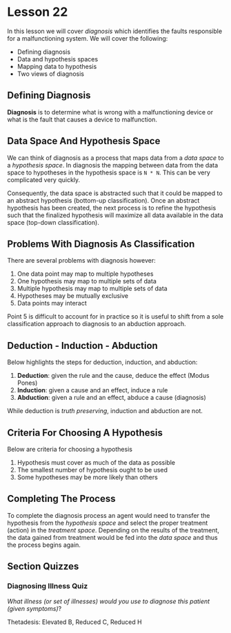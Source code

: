 # Lesson 22

In this lesson we will cover _diagnosis_ which identifies the faults responsible for a malfunctioning system. We will cover the following:

- Defining diagnosis
- Data and hypothesis spaces
- Mapping data to hypothesis
- Two views of diagnosis

## Defining Diagnosis

**Diagnosis** is to determine what is wrong with a malfunctioning device or what is the fault that causes a device to malfunction.

## Data Space And Hypothesis Space

We can think of diagnosis as a process that maps data from a _data space_ to a _hypothesis space_. In diagnosis the mapping between data from the data space to hypotheses in the hypothesis space is `N * N`. This can be very complicated very quickly.

Consequently, the data space is abstracted such that it could be mapped to an abstract hypothesis (bottom-up classification). Once an abstract hypothesis has been created, the next process is to refine the hypothesis such that the finalized hypothesis will maximize all data available in the data space (top-down classification).

## Problems With Diagnosis As Classification

There are several problems with diagnosis however:

1. One data point may map to multiple hypotheses
2. One hypothesis may map to multiple sets of data
3. Multiple hypothesis may map to multiple sets of data
4. Hypotheses may be mutually exclusive
5. Data points may interact

Point 5 is difficult to account for in practice so it is useful to shift from a sole classification approach to diagnosis to an abduction approach.

## Deduction - Induction - Abduction

Below highlights the steps for deduction, induction, and abduction:

1. **Deduction**: given the rule and the cause, deduce the effect (Modus Pones)
2. **Induction**: given a cause and an effect, induce a rule
3. **Abduction**: given a rule and an effect, abduce a cause (diagnosis)

While deduction is _truth preserving_, induction and abduction are not.

## Criteria For Choosing A Hypothesis

Below are criteria for choosing a hypothesis

1. Hypothesis must cover as much of the data as possible
2. The smallest number of hypothesis ought to be used
3. Some hypotheses may be more likely than others

## Completing The Process

To complete the diagnosis process an agent would need to transfer the hypothesis from the _hypothesis space_ and select the proper treatment (action) in the _treatment space_. Depending on the results of the treatment, the data gained from treatment would be fed into the _data space_ and thus the process begins again.

## Section Quizzes

### Diagnosing Illness Quiz

_What illness (or set of illnesses) would you use to diagnose this patient (given symptoms)_?

Thetadesis: Elevated B, Reduced C, Reduced H
